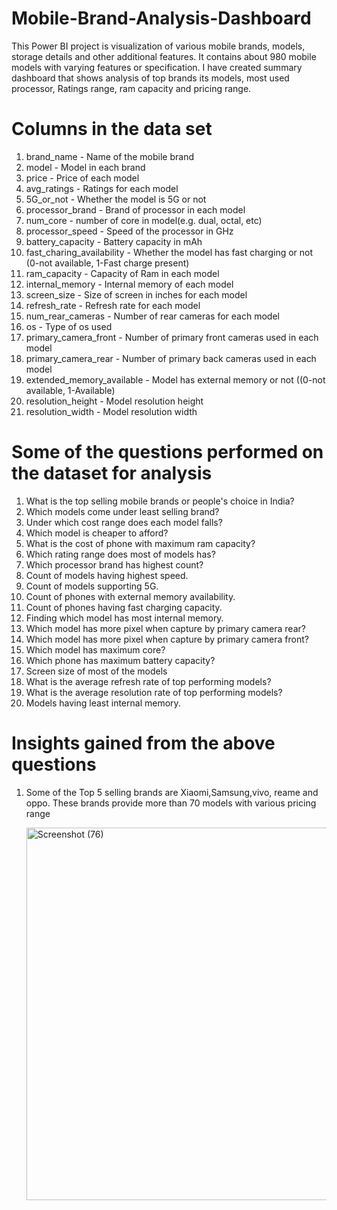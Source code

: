 # Mobile-Brand-Analysis-Dashboard
This Power BI project is visualization of various mobile brands, models, storage details and other additional features.  It contains about 980 mobile models with varying features or specification. I have created summary dashboard that shows analysis of top brands its models, most used processor, Ratings range, ram capacity and pricing range. 

# Columns in the data set
1. brand_name - Name of the mobile brand
2. model - Model in each brand
3. price - Price of each model
4. avg_ratings - Ratings for each model
5. 5G_or_not - Whether the model is 5G or not
6. processor_brand - Brand of processor in each model
7. num_core - number of core in model(e.g. dual, octal, etc)
8. processor_speed - Speed of the processor in GHz
9. battery_capacity - Battery capacity in mAh
10. fast_charing_availability - Whether the model has fast charging or not (0-not available, 1-Fast charge present)
11. ram_capacity - Capacity of Ram in each model
12. internal_memory - Internal memory of each model
13. screen_size - Size of screen in inches for each model
14. refresh_rate -  Refresh rate for each model
15. num_rear_cameras - Number of rear cameras for each model
16. os - Type of os used
17. primary_camera_front - Number of primary front cameras used in each model
18. primary_camera_rear - Number of primary back cameras used in each model
19. extended_memory_available - Model has external memory or not ((0-not available, 1-Available)
20. resolution_height - Model resolution height
21. resolution_width - Model resolution width

# Some of the questions performed on the dataset for analysis
1. What is the top selling mobile brands or people's choice in India?
2. Which models come under least selling brand?
3. Under which cost range does each model falls?
4. Which model is cheaper to afford?
5. What is the cost of phone with maximum ram capacity?
6. Which rating range does most of models has?
7. Which processor brand has highest count?
8. Count of models having highest speed.
9. Count of models supporting 5G.
10. Count of phones with external memory availability.
11. Count of phones having fast charging capacity.
12. Finding which model has most internal memory.
13. Which model has more pixel when capture by primary camera rear?
14. Which model has more pixel when capture by primary camera front?
15. Which model has maximum core?
16. Which phone has maximum battery capacity?
17. Screen size of most of the models
18. What is the average refresh rate of top performing models?
19. What is the average resolution rate of top performing models?
20. Models having least internal memory.

# Insights gained from the above questions
1. Some of the Top 5 selling brands are Xiaomi,Samsung,vivo, reame and oppo. These brands provide more than 70 models with various pricing range 
                  
   <img width="1179" height="596" alt="Screenshot (76)" src="https://github.com/user-attachments/assets/1ac1a285-be51-4094-8c7b-751571110079" />








